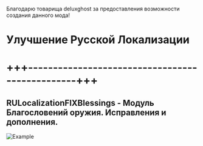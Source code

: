 Благодарю товарища deluxghost за предоставления возможности создания данного мода!

# Улучшение Русской Локализации
# +++------------------------------------------------+++

## RULocalizationFIXBlessings - Модуль Благословений оружия. Исправления и дополнения.
![Example](https://staticdelivery.nexusmods.com/mods/4943/images/208/208-1717138884-1035231068.png)
